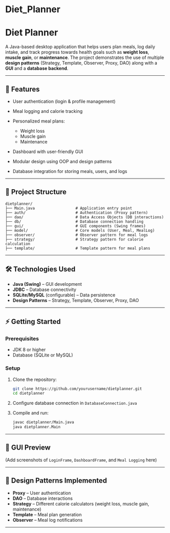 # Diet_Planner
# Diet Planner

A Java-based desktop application that helps users plan meals, log daily intake, and track progress towards health goals such as **weight loss**, **muscle gain**, or **maintenance**. The project demonstrates the use of multiple **design patterns** (Strategy, Template, Observer, Proxy, DAO) along with a **GUI** and a **database backend**.

---

## 🚀 Features

* User authentication (login & profile management)
* Meal logging and calorie tracking
* Personalized meal plans:

  * Weight loss
  * Muscle gain
  * Maintenance
* Dashboard with user-friendly GUI
* Modular design using OOP and design patterns
* Database integration for storing meals, users, and logs

---

## 📂 Project Structure

```
dietplanner/
├── Main.java                  # Application entry point
├── auth/                      # Authentication (Proxy pattern)
├── dao/                       # Data Access Objects (DB interactions)
├── db/                        # Database connection handling
├── gui/                       # GUI components (Swing frames)
├── model/                     # Core models (User, Meal, MealLog)
├── observer/                  # Observer pattern for meal logs
├── strategy/                  # Strategy pattern for calorie calculation
├── template/                  # Template pattern for meal plans
```

---

## 🛠️ Technologies Used

* **Java (Swing)** – GUI development
* **JDBC** – Database connectivity
* **SQLite/MySQL** (configurable) – Data persistence
* **Design Patterns** – Strategy, Template, Observer, Proxy, DAO

---

## ⚡ Getting Started

### Prerequisites

* JDK 8 or higher
* Database (SQLite or MySQL)

### Setup

1. Clone the repository:

   ```bash
   git clone https://github.com/yourusername/dietplanner.git
   cd dietplanner
   ```
2. Configure database connection in `DatabaseConnection.java`
3. Compile and run:

   ```bash
   javac dietplanner/Main.java
   java dietplanner.Main
   ```

---

## 📸 GUI Preview

(Add screenshots of `LoginFrame`, `DashboardFrame`, and `Meal Logging` here)

---

## 📖 Design Patterns Implemented

* **Proxy** – User authentication
* **DAO** – Database interactions
* **Strategy** – Different calorie calculators (weight loss, muscle gain, maintenance)
* **Template** – Meal plan generation
* **Observer** – Meal log notifications

---


